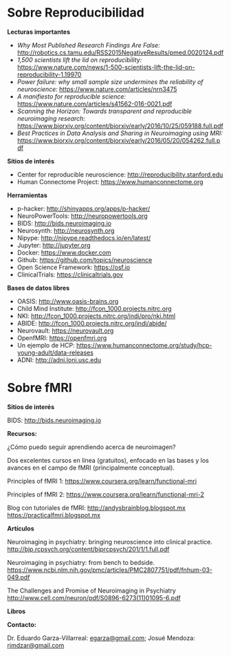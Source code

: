 # Sobre Reproducibilidad

**Lecturas importantes**

* *Why Most Published Research Findings Are False:* http://robotics.cs.tamu.edu/RSS2015NegativeResults/pmed.0020124.pdf
* *1,500 scientists lift the lid on reproducibility:* https://www.nature.com/news/1-500-scientists-lift-the-lid-on-reproducibility-1.19970
* *Power failure: why small sample size undermines the reliability of neuroscience:* https://www.nature.com/articles/nrn3475
* *A manifiesto for reproducible science:* https://www.nature.com/articles/s41562-016-0021.pdf
* *Scanning the Horizon: Towards transparent and reproducible neuroimaging research:* https://www.biorxiv.org/content/biorxiv/early/2016/10/25/059188.full.pdf
* *Best Practices in Data Analysis and Sharing in Neuroimaging using MRI:* https://www.biorxiv.org/content/biorxiv/early/2016/05/20/054262.full.pdf

**Sitios de interés**

* Center for reproducible neuroscience: http://reproducibility.stanford.edu
* Human Connectome Project: https://www.humanconnectome.org

**Herramientas**
* p-hacker: http://shinyapps.org/apps/p-hacker/
* NeuroPowerTools: http://neuropowertools.org
* BIDS: http://bids.neuroimaging.io
* Neurosynth: http://neurosynth.org
* Nipype: http://nipype.readthedocs.io/en/latest/
* Jupyter: http://jupyter.org
* Docker: https://www.docker.com
* Github: https://github.com/topics/neuroscience
* Open Science Framework: https://osf.io
* ClinicalTrials: https://clinicaltrials.gov


**Bases de datos libres**

* OASIS: http://www.oasis-brains.org
* Child Mind Institute: http://fcon_1000.projects.nitrc.org
* NKI: http://fcon_1000.projects.nitrc.org/indi/pro/nki.html
* ABIDE: http://fcon_1000.projects.nitrc.org/indi/abide/
* Neurovault: https://neurovault.org
* OpenfMRI: https://openfmri.org
* Un ejemplo de HCP: https://www.humanconnectome.org/study/hcp-young-adult/data-releases
* ADNI: http://adni.loni.usc.edu


# Sobre fMRI

**Sitios de interés**

BIDS: http://bids.neuroimaging.io

**Recursos:**


¿Cómo puedo seguir aprendiendo acerca de neuroimagen?

Dos excelentes cursos en línea (gratuitos), enfocado en las bases y los avances en el campo de fMRI (principalmente conceptual).

Principles of fMRI 1: https://www.coursera.org/learn/functional-mri

Principles of fMRI 2: https://www.coursera.org/learn/functional-mri-2

Blog con tutoriales de fMRI: http://andysbrainblog.blogspot.mx
https://practicalfmri.blogspot.mx

**Artículos**

Neuroimaging in psychiatry: bringing neuroscience into clinical practice. http://bjp.rcpsych.org/content/bjprcpsych/201/1/1.full.pdf

Neuroimaging in psychiatry: from bench to bedside.
https://www.ncbi.nlm.nih.gov/pmc/articles/PMC2807751/pdf/fnhum-03-049.pdf

The Challenges and Promise of Neuroimaging in Psychiatry
http://www.cell.com/neuron/pdf/S0896-6273(11)01095-6.pdf

**Libros**



**Contacto:**

Dr. Eduardo Garza-Villarreal: egarza@gmail.com; Josué Mendoza: rjmdzar@gmail.com
